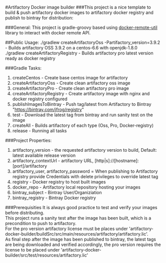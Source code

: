 #Artifactory Docker image builder
###This project is a nice template to build & push artifactory docker images to artifactory docker registry and publish to bintray for distribution:

###General:
This project is gradle-groovy based using [docker-remote-util](https://github.com/JFrogDev/docker-remote-util) library to interact with docker remote API.

##Public Usage:
./gradlew createArtifactoryOss -Partifactory_version=3.9.2 - Builds artifactory OSS 3.9.2 on a centos-6.6 with openjdk-1.8.0 <br>
./gradlew createArtifactoryRegistry - Builds artifactory pro latest version ready as docker registry

###Gradle Tasks:
1. createCentos - Create base centos image for artifactory
2. createArtifactoryOss - Create clean artifactory oss image
3. createArtifactoryPro - Create clean artifactory pro image
4. createArtifactoryRegistry - Create artifactory image with nginx and docker registry configured
5. publishImagesToBintray - Push tag/latest from Artifactory  to Bintray "https://bintray.com/jfrog/registry"
6. test - Download the latest tag from bintray and run sanity test on the image
7. createAll - Builds artifactory of each type (Oss, Pro, Docker-registry)
8. release - Running all tasks

###Project Properties:
1. artifactory_version - the requested artifactory version to build, Default: latest available release version
2. artifactory_contextUrl - artifactory URL, [http|s]://[hostname]:[port]/artifactory
3. artifactory_user, artifactory_password = When publishing to Artifactory registry provide Credentials with delete privileges to override latest tag
4. registry - Docker registry to host built images
5. docker_repo - Artifactory local repository hosting your images
6. bintray_subject - Bintray User/Organiziation
7. bintray_registry - Bintray Docker registry

###Prerequisities
It is always good practice to test and verify your images before distributing. <br>
This project runs a sanity test after the image has been built, which is a precondition to push to artifactory. <br>
For the pro version artifactory license must be places under 'artifactory-docker-builder/buildSrc/src/main/resources/artifactory/artifactory.lic'. <br>
As final step after the image has been published to bintray, the latest tags are being downloaded and verified accordingly, the pro version requires the license to be placed under 'artifactory-docker-builder/src/test/resources/artifactory.lic'
